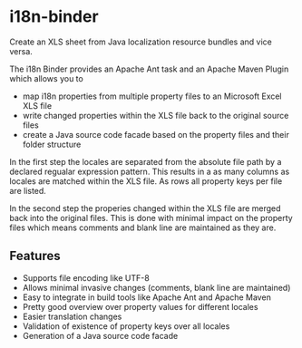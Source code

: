 # i18n-binder
Create an XLS sheet from Java localization resource bundles and vice versa.

The i18n Binder provides an Apache Ant task and an Apache Maven Plugin which allows you to
 * map i18n properties from multiple property files to an Microsoft Excel XLS file
 * write changed properties within the XLS file back to the original source files
 * create a Java source code facade based on the property files and their folder structure

In the first step the locales are separated from the absolute file path by a declared regualar expression pattern. This results in a as many columns as locales are matched within the XLS file. As rows all property keys per file are listed.

In the second step the properies changed within the XLS file are merged back into the original files. This is done with minimal impact on the property files which means comments and blank line are maintained as they are.

## Features

 * Supports file encoding like UTF-8
 * Allows minimal invasive changes (comments, blank line are maintained)
 * Easy to integrate in build tools like Apache Ant and Apache Maven
 * Pretty good overview over property values for different locales
 * Easier translation changes
 * Validation of existence of property keys over all locales
 * Generation of a Java source code facade



